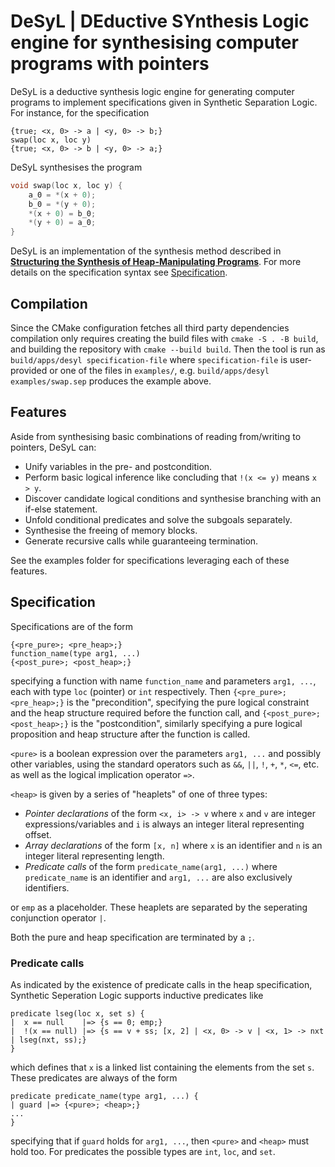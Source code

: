# DeSyL | DEductive SYnthesis Logic engine for synthesising computer programs with pointers

DeSyL is a deductive synthesis logic engine for generating computer programs to
implement specifications given in Synthetic Separation Logic. For instance, for
the specification

```
{true; <x, 0> -> a | <y, 0> -> b;}
swap(loc x, loc y)
{true; <x, 0> -> b | <y, 0> -> a;}
```

DeSyL synthesises the program

```c
void swap(loc x, loc y) {
    a_0 = *(x + 0);
    b_0 = *(y + 0);
    *(x + 0) = b_0;
    *(y + 0) = a_0;
}
```

DeSyL is an implementation of the synthesis method described in
[**Structuring the Synthesis of Heap-Manipulating
Programs**](https://dl.acm.org/doi/10.1145/3290385). For more details on the
specification syntax see [Specification](#specification).

## Compilation

Since the CMake configuration fetches all third party dependencies compilation
only requires creating the build files with `cmake -S . -B build`, and building
the repository with `cmake --build build`. Then the tool is run as
`build/apps/desyl specification-file` where `specification-file` is
user-provided or one of the files in `examples/`, e.g. `build/apps/desyl
examples/swap.sep` produces the example above.

## Features

Aside from synthesising basic combinations of reading from/writing to pointers,
DeSyL can:

- Unify variables in the pre- and postcondition.
- Perform basic logical inference like concluding that `!(x <= y)` means `x > y`.
- Discover candidate logical conditions and synthesise branching with an if-else
  statement.
- Unfold conditional predicates and solve the subgoals separately.
- Synthesise the freeing of memory blocks.
- Generate recursive calls while guaranteeing termination.

See the examples folder for specifications leveraging each of these features.

## Specification

Specifications are of the form

```
{<pre_pure>; <pre_heap>;}
function_name(type arg1, ...)
{<post_pure>; <post_heap>;}
```

specifying a function with name `function_name` and parameters `arg1, ...`, each
with type `loc` (pointer) or `int` respectively. Then `{<pre_pure>;
<pre_heap>;}` is the "precondition", specifying the pure logical constraint and
the heap structure required before the function call, and `{<post_pure>;
<post_heap>;}` is the "postcondition", similarly specifying a pure logical
proposition and heap structure after the function is called.

`<pure>` is a boolean expression over the parameters `arg1, ...` and
possibly other variables, using the standard operators such as `&&`, `||`, `!`,
`+`, `*`, `<=`, etc. as well as the logical implication operator `=>`.

`<heap>` is given by a series of "heaplets" of one of three types:

- _Pointer declarations_ of the form `<x, i> -> v` where `x` and `v` are integer
  expressions/variables and `i` is always an integer literal representing offset.
- _Array declarations_ of the form `[x, n]` where `x` is an identifier and `n`
  is an integer literal representing length.
- _Predicate calls_ of the form `predicate_name(arg1, ...)` where
  `predicate_name` is an identifier and `arg1, ...` are also exclusively identifiers.

or `emp` as a placeholder. These heaplets are separated by the seperating
conjunction operator `|`.

Both the pure and heap specification are terminated by a `;`.

### Predicate calls

As indicated by the existence of predicate calls in the heap specification,
Synthetic Seperation Logic supports inductive predicates like

```
predicate lseg(loc x, set s) {
|  x == null    |=> {s == 0; emp;}
|  !(x == null) |=> {s == v + ss; [x, 2] | <x, 0> -> v | <x, 1> -> nxt | lseg(nxt, ss);}
}
```

which defines that `x` is a linked list containing the elements from the set
`s`. These predicates are always of the form

```
predicate predicate_name(type arg1, ...) {
| guard |=> {<pure>; <heap>;}
...
}
```

specifying that if `guard` holds for `arg1, ...`, then `<pure>` and `<heap>`
must hold too. For predicates the possible types are `int`, `loc`, and `set`.

